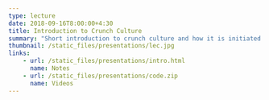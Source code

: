 ```yaml
---
type: lecture
date: 2018-09-16T8:00:00+4:30
title: Introduction to Crunch Culture
summary: "Short introduction to crunch culture and how it is initiated. "
thumbnail: /static_files/presentations/lec.jpg
links: 
    - url: /static_files/presentations/intro.html
      name: Notes
    - url: /static_files/presentations/code.zip
      name: Videos
---
```

<!-- **Suggested Readings:**
- [Readings 1](http://example.com)
- [Readings 2](http://example.com) -->

